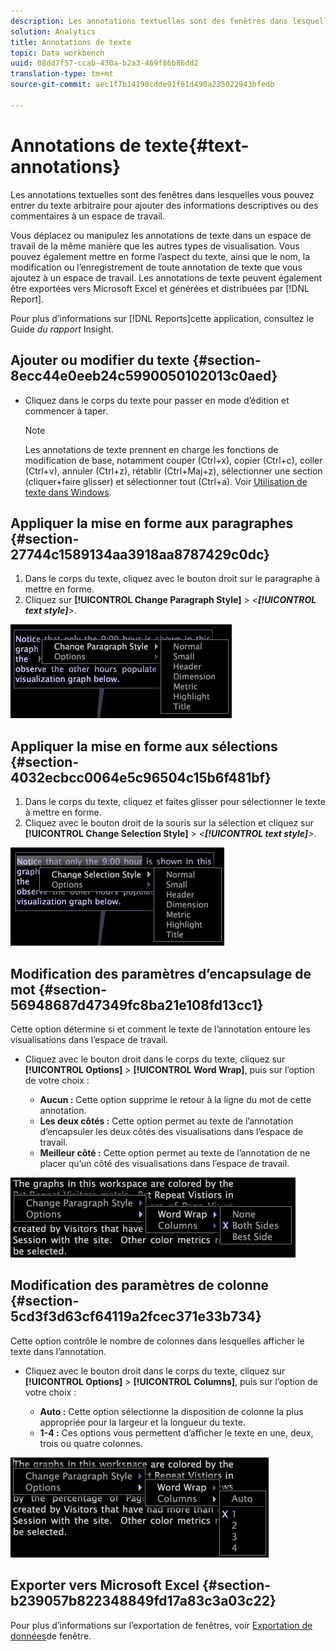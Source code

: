 ```yaml
---
description: Les annotations textuelles sont des fenêtres dans lesquelles vous pouvez entrer du texte arbitraire pour ajouter des informations descriptives ou des commentaires à un espace de travail.
solution: Analytics
title: Annotations de texte
topic: Data workbench
uuid: 08dd7f57-ccab-430a-b2a3-469f86b86dd2
translation-type: tm+mt
source-git-commit: aec1f7b14198cdde91f61d490a235022943bfedb

---
```



# Annotations de texte{#text-annotations}

Les annotations textuelles sont des fenêtres dans lesquelles vous pouvez entrer du texte arbitraire pour ajouter des informations descriptives ou des commentaires à un espace de travail.

Vous déplacez ou manipulez les annotations de texte dans un espace de travail de la même manière que les autres types de visualisation. Vous pouvez également mettre en forme l’aspect du texte, ainsi que le nom, la modification ou l’enregistrement de toute annotation de texte que vous ajoutez à un espace de travail. Les annotations de texte peuvent également être exportées vers Microsoft Excel et générées et distribuées par [!DNL Report].

Pour plus d’informations sur [!DNL Reports]cette application, consultez le Guide *du rapport* Insight.

## Ajouter ou modifier du texte {#section-8ecc44e0eeb24c5990050102013c0aed}

* Cliquez dans le corps du texte pour passer en mode d’édition et commencer à taper.

   >[!NOTE]
   >
   >Les annotations de texte prennent en charge les fonctions de modification de base, notamment couper (Ctrl+x), copier (Ctrl+c), coller (Ctrl+v), annuler (Ctrl+z), rétablir (Ctrl+Maj+z), sélectionner une section (cliquer+faire glisser) et sélectionner tout (Ctrl+a). Voir [Utilisation de texte dans Windows](../../../../home/c-get-started/c-wk-win-wksp/c-work-text-win.md#concept-f1222434bf954767808e94b955945c8d).

## Appliquer la mise en forme aux paragraphes {#section-27744c1589134aa3918aa8787429c0dc}

1. Dans le corps du texte, cliquez avec le bouton droit sur le paragraphe à mettre en forme.
1. Cliquez sur **[!UICONTROL Change Paragraph Style]** > *&lt;**[!UICONTROL text style]**>*.

![](assets/mnu_Text_Paragraph.png)

## Appliquer la mise en forme aux sélections {#section-4032ecbcc0064e5c96504c15b6f481bf}

1. Dans le corps du texte, cliquez et faites glisser pour sélectionner le texte à mettre en forme.
1. Cliquez avec le bouton droit de la souris sur la sélection et cliquez sur **[!UICONTROL Change Selection Style]** > *&lt;**[!UICONTROL text style]**>*.

![](assets/mnu_Text_Selection.png)

## Modification des paramètres d’encapsulage de mot {#section-56948687d47349fc8ba21e108fd13cc1}

Cette option détermine si et comment le texte de l’annotation entoure les visualisations dans l’espace de travail.

* Cliquez avec le bouton droit dans le corps du texte, cliquez sur **[!UICONTROL Options]** > **[!UICONTROL Word Wrap]**, puis sur l’option de votre choix :

   * **Aucun :** Cette option supprime le retour à la ligne du mot de cette annotation.
   * **Les deux côtés :** Cette option permet au texte de l’annotation d’encapsuler les deux côtés des visualisations dans l’espace de travail.
   * **Meilleur côté :** Cette option permet au texte de l’annotation de ne placer qu’un côté des visualisations dans l’espace de travail.

![](assets/mnu_Text_OptionsWrap.png)

## Modification des paramètres de colonne {#section-5cd3f3d63cf64119a2fcec371e33b734}

Cette option contrôle le nombre de colonnes dans lesquelles afficher le texte dans l’annotation.

* Cliquez avec le bouton droit dans le corps du texte, cliquez sur **[!UICONTROL Options]** > **[!UICONTROL Columns]**, puis sur l’option de votre choix :

   * **Auto :** Cette option sélectionne la disposition de colonne la plus appropriée pour la largeur et la longueur du texte.
   * **1-4 :** Ces options vous permettent d’afficher le texte en une, deux, trois ou quatre colonnes.

![](assets/mnu_Text_OptionsColumns.png)

## Exporter vers Microsoft Excel {#section-b239057b822348849fd17a83c3a03c22}

Pour plus d’informations sur l’exportation de fenêtres, voir [Exportation de données](../../../../home/c-get-started/c-wk-win-wksp/c-exp-win-data.md#concept-8df61d64ed434cc5a499023c44197349)de fenêtre.
